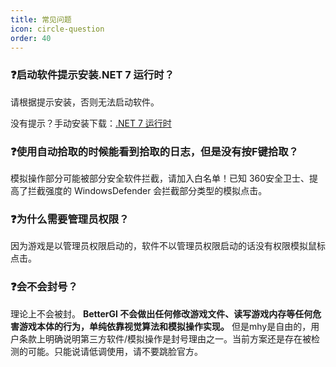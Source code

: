 ```yaml
---
title: 常见问题
icon: circle-question
order: 40
---
```


### ❓启动软件提示安装.NET 7 运行时？
请根据提示安装，否则无法启动软件。

没有提示？手动安装下载：[.NET 7 运行时](https://dotnet.microsoft.com/zh-cn/download/dotnet/latest/runtime)

### ❓使用自动拾取的时候能看到拾取的日志，但是没有按F键拾取？
模拟操作部分可能被部分安全软件拦截，请加入白名单！已知 360安全卫士、提高了拦截强度的 WindowsDefender 会拦截部分类型的模拟点击。

### ❓为什么需要管理员权限？
因为游戏是以管理员权限启动的，软件不以管理员权限启动的话没有权限模拟鼠标点击。

### ❓会不会封号？
理论上不会被封。 **BetterGI 不会做出任何修改游戏文件、读写游戏内存等任何危害游戏本体的行为，单纯依靠视觉算法和模拟操作实现。** 但是mhy是自由的，用户条款上明确说明第三方软件/模拟操作是封号理由之一。当前方案还是存在被检测的可能。只能说请低调使用，请不要跳脸官方。
